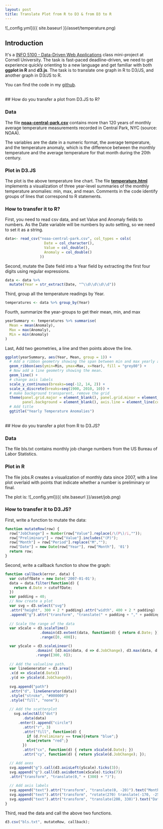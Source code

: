 ```yaml
---
layout: post
title: Translate Plot from R to D3 & from D3 to R
---
```


![_config.yml]({{ site.baseurl }}/asset/temperature.png)

## Introduction
It's a [INFO 5100 - Data-Driven Web Applications](https://mimno.infosci.cornell.edu/info3300/) class mini-project at Cornell University. The task is fast-paced deadline-driven, we need to get experience quickly orienting to a new language and get familiar with both **ggplot in R** and **d3.js**. The task is to translate one graph in R to D3/JS, and another graph in D3/JS to R.

You can find the code in my [github](https://github.com/Santostang/D3-JS-mini-project/tree/master/temperature%20data-%20from%20d3%20to%20R%20plot).

<br>
## How do you transfer a plot from D3.JS to R?

### Data
The file [**noaa-central-park.csv**](https://github.com/Santostang/D3-JS-mini-project/blob/master/temperature%20data-%20from%20d3%20to%20R%20plot/noaa-central-park.csv) contains more than 120 years of monthly average temperature measurements recorded in Central Park, NYC (source: NOAA).

The variables are the date in a numeric format, the average temperature, and the temperature anomaly, which is the difference between the monthly temperature and the average temperature for that month during the 20th century.

### Plot in D3.JS
The plot is the above temperature line chart. The file [**temperature.html**](https://github.com/Santostang/D3-JS-mini-project/blob/master/temperature%20data-%20from%20d3%20to%20R%20plot/temperature.html) implements a visualization of three year-level summaries of the monthly temperature anomalies: min, max, and mean. Comments in the code identify groups of lines that correspond to R statements. 

### How to transfer it to R?
First, you need to read csv data, and set Value and Anomaly fields to numbers. As the Date variable will be numbers by auto setting, so we need to set it as a string.
```r
data<- read_csv("noaa-central-park.csv", col_types = cols(
                  Date = col_character(),
                  Value = col_double(),
                  Anomaly = col_double()
                ))
```

Second, mutate the Date field into a Year field by extracting the first four digits using regular expressions.
```r
data <- data %>% 
  mutate(Year = str_extract(Date, "^\\d\\d\\d\\d"))
```
Third, group all the temperature readings by Year.
```r
temperatures <- data %>% group_by(Year)
```

Fourth, summarize the year-groups to get their mean, min, and max
```r
yearSummary <- temperatures %>% summarise(
  Mean = mean(Anomaly),
  Max = max(Anomaly),
  Min = min(Anomaly)
)
```

Last, Add two geometries, a line and then points above the line.
```r
ggplot(yearSummary, aes(Year, Mean, group = 1)) + 
  # Add a ribbon geometry showing the span between min and max yearly anomalies.
  geom_ribbon(aes(ymin=Min, ymax=Max, x=Year), fill = "grey80") +
  # Now add a line geometry showing the mean.
  geom_line() +
  # change axis labels
  scale_y_continuous(breaks=seq(-12, 14, 2)) + 
  scale_x_discrete(breaks=seq(1900, 2010, 10)) + 
  # make background transparent, remove the grid
  theme(panel.grid.major = element_blank(), panel.grid.minor = element_blank(),
        panel.background = element_blank(), axis.line = element_line(colour = "black")) + 
  # Add title
  ggtitle("Yearly Temperature Anomalies")
```

<br>
## How do you transfer a plot from R to D3.JS?

### Data
The file bls.txt contains monthly job change numbers from the US Bureau of Labor Statistics.

### Plot in R
The file jobs.R creates a
visualization of monthly data since 2007, with a line plot overlaid with points that indicate whether a number is preliminary or final.

The plot is:
![_config.yml]({{ site.baseurl }}/asset/job.png)


### How to transfer it to D3.JS?
First, write a function to mutate the data:
```javascript
function mutateRow(row) {
  row["JobChange"] = Number(row["Value"].replace(/\(P\)/i,""));
  row["Preliminary"] = row["Value"].includes("(P)");
  row["Month"] = row["Period"].replace("M","");
  row["Date"] = new Date(row["Year"], row["Month"], '01')
  return row;
}
```

Second, write a callback function to show the graph:
```javascript
function callback(error, data) {
  var cutoffDate = new Date('2007-01-01');
  data = data.filter(function(d) {
    return d.Date > cutoffDate;
  })
  var padding = 40;
  // Now create a plot
  var svg = d3.select("svg")
  .attr("height", 300 + 2 * padding).attr("width", 400 + 2 * padding)
  .append("g").attr("transform", "translate(" + padding + "," + padding + ")");
  
  // Scale the range of the data
  var xScale = d3.scaleTime()
                .domain(d3.extent(data, function(d) { return d.Date; }))
                .range([0, 400]);

  var yScale = d3.scaleLinear()
              .domain( [d3.min(data, d => d.JobChange), d3.max(data, d => d.JobChange)] )
              .range([300, 0]);
  
  // Add the valueline path.
  var lineGenerator = d3.area()
  .x(d => xScale(d.Date))
  .y(d => yScale(d.JobChange));
  
  svg.append("path")
  .attr("d", lineGenerator(data))
  .style("stroke", "#000000")
  .style("fill", "none");
  
  // Add the scatterplot
    svg.selectAll("dot")
        .data(data)
      .enter().append("circle")
        .attr("r", 3)
        .attr("fill", function(d) {
          if (d.Preliminary == true){return "blue";}
          else{return "red";}
        })
        .attr("cx", function(d) { return xScale(d.Date); })
        .attr("cy", function(d) { return yScale(d.JobChange); });

  // Add axes
  svg.append("g").call(d3.axisLeft(yScale).ticks(3));
  svg.append("g").call(d3.axisBottom(xScale).ticks(7))
  .attr("transform", "translate(0," + (300) + ")");
  
  // Add axis labels
  svg.append("text").attr("transform", "translate(0, -20)").text("Monthly Job Change");
  svg.append("text").attr("transform", "rotate(270) translate(-170, -25)").text("JobChange");
  svg.append("text").attr("transform", "translate(200, 330)").text("Date");
}
```

Third, read the data and call the above two functions.
```javascript
d3.csv("bls.txt", mutateRow, callback);
```



